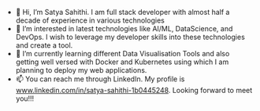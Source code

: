 - 👋 Hi, I’m Satya Sahithi. I am full stack developer with almost half a decade of experience in various technologies
- 👀 I’m interested in latest technologies like AI/ML, DataScience, and DevOps. I wish to leverage my developer skills into these technologies and create a tool.
- 🌱 I’m currently learning different Data Visualisation Tools and also getting well versed with Docker and Kubernetes using which I am planning to deploy my web applications. 
- 📫 You can reach me through LinkedIn. My profile is www.linkedin.com/in/satya-sahithi-1b0445248. Looking forward to meet you!!!

